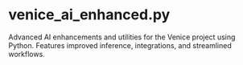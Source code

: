 # venice_ai_enhanced.py
Advanced AI enhancements and utilities for the Venice project using Python. Features improved inference, integrations, and streamlined workflows.
